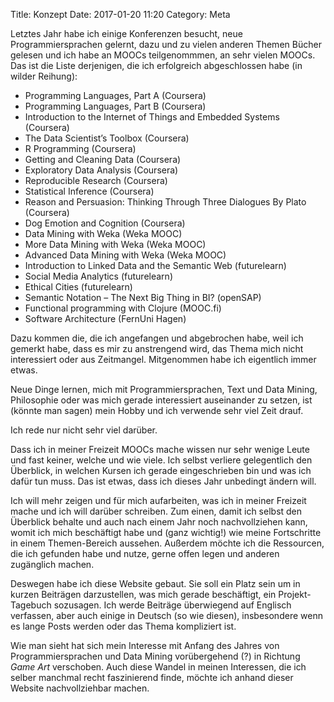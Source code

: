 Title: Konzept
Date: 2017-01-20 11:20
Category: Meta

Letztes Jahr habe ich einige Konferenzen besucht, neue Programmiersprachen gelernt, dazu und zu vielen anderen Themen Bücher gelesen und ich habe an MOOCs teilgenommmen, an sehr vielen MOOCs. Das ist die Liste derjenigen, die ich erfolgreich abgeschlossen habe (in wilder Reihung):

* Programming Languages, Part A (Coursera)
* Programming Languages, Part B (Coursera)
* Introduction to the Internet of Things and Embedded Systems (Coursera)
* The Data Scientist’s Toolbox (Coursera)
* R Programming (Coursera)
* Getting and Cleaning Data (Coursera)
* Exploratory Data Analysis (Coursera)
* Reproducible Research (Coursera)
* Statistical Inference (Coursera)
* Reason and Persuasion: Thinking Through Three Dialogues By Plato (Coursera)
* Dog Emotion and Cognition (Coursera)
* Data Mining with Weka (Weka MOOC)
* More Data Mining with Weka (Weka MOOC)
* Advanced Data Mining with Weka (Weka MOOC)
* Introduction to Linked Data and the Semantic Web (futurelearn)
* Social Media Analytics (futurelearn)
* Ethical Cities (futurelearn)
* Semantic Notation – The Next Big Thing in BI? (openSAP)
* Functional programming with Clojure (MOOC.fi)
* Software Architecture (FernUni Hagen)

Dazu kommen die, die ich angefangen und abgebrochen habe, weil ich gemerkt habe, dass es mir zu anstrengend wird, das Thema mich nicht interessiert oder aus Zeitmangel. Mitgenommen habe ich eigentlich immer etwas. 

Neue Dinge lernen, mich mit Programmiersprachen, Text und Data Mining, Philosophie oder was mich gerade interessiert auseinander zu setzen, ist (könnte man sagen) mein Hobby und ich verwende sehr viel Zeit drauf. 

Ich rede nur nicht sehr viel darüber.

Dass ich in meiner Freizeit MOOCs mache wissen nur sehr wenige Leute und fast keiner, welche und wie viele. Ich selbst verliere gelegentlich den Überblick, in welchen Kursen ich gerade eingeschrieben bin und was ich dafür tun muss. Das ist etwas, dass ich dieses Jahr unbedingt ändern will.

Ich will mehr zeigen und für mich aufarbeiten, was ich in meiner Freizeit mache und ich will darüber schreiben. Zum einen, damit ich selbst den Überblick behalte und auch nach einem Jahr noch nachvollziehen kann, womit ich mich beschäftigt habe und (ganz wichtig!) wie meine Fortschritte in einem Themen-Bereich aussehen. Außerdem möchte ich die Ressourcen, die ich gefunden habe und nutze, gerne offen legen und anderen zugänglich machen. 

Deswegen habe ich diese Website gebaut. Sie soll ein Platz sein um in kurzen Beiträgen darzustellen, was mich gerade beschäftigt, ein Projekt-Tagebuch sozusagen. Ich werde Beiträge überwiegend auf Englisch verfassen, aber auch einige in Deutsch (so wie diesen), insbesondere wenn es lange Posts werden oder das Thema kompliziert ist.

Wie man sieht hat sich mein Interesse mit Anfang des Jahres von Programmiersprachen und Data Mining vorübergehend (?) in Richtung *Game Art* verschoben. Auch diese Wandel in meinen Interessen, die ich selber manchmal recht faszinierend finde, möchte ich anhand dieser Website nachvollziehbar machen.